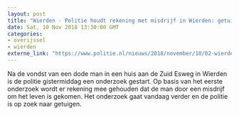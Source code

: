 ```yaml
---
layout: post
title: "Wierden - Politie houdt rekening met misdrijf in Wierden: getuigen gezocht"
date: Sat, 10 Nov 2018 13:30:00 GMT
categories: 
- overijssel 
- wierden 
externe_link: "https://www.politie.nl/nieuws/2018/november/10/02-wierden-politie-houdt-rekening-met-misdrijf.html"
---
```


Na de vondst van een dode man in een huis aan de Zuid Esweg in Wierden is de politie gistermiddag een onderzoek gestart. Op basis van het eerste onderzoek wordt er rekening mee gehouden dat de man door een misdrijf om het leven is gekomen. Het onderzoek gaat vandaag verder en de politie is op zoek naar getuigen.
